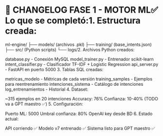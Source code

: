 # 📝 CHANGELOG FASE 1 - MOTOR ML✅ Lo que se completó:1. Estructura creada:
ml-engine/
├── models/ (archivos .pkl)
├── training/ (base_intents.json)
├── src/ (Python scripts)
└── logs/2. Archivos Python creados:

database.py - Conexión MySQL
model_trainer.py - Entrenador scikit-learn
intent_classifier.py - Clasificador TF-IDF + Logistic Regression
api_server.py - FastAPI en puerto 5000
3. Tablas SQL creadas:

metricas_modelo - Métricas de cada versión
training_samples - Ejemplos para reentrenamiento
intenciones_sistema - Catálogo de intenciones
log_entrenamientos - Historial
4. Dataset:

~315 ejemplos en 20 intenciones
Accuracy: 76%
Confianza: 10-40% (TODO va a GPT maestro ✅)
5. Configuración:

Puerto ML: 5000
Umbral confianza: 80%
OpenAI key desde BD
6. Estado actual:

API corriendo ✅
Modelo v7 entrenado ✅
Sistema listo para GPT maestro ✅

